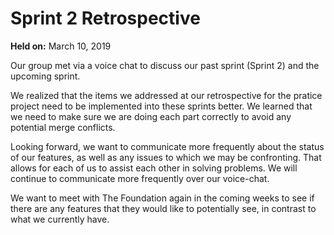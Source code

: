 # Sprint 2 Retrospective #
**Held on:** March 10, 2019

Our group met via a voice chat to discuss our past sprint (Sprint 2) and the upcoming sprint.

We realized that the items we addressed at our retrospective for the pratice project need to be implemented into these sprints better. We learned that we need to make sure we are doing each part correctly to avoid any potential merge conflicts.

Looking forward, we want to communicate more frequently about the status of our features, as well as any issues to which we may be confronting. That allows for each of us to assist each other in solving problems. We will continue to communicate more frequently over our voice-chat.

We want to meet with The Foundation again in the coming weeks to see if there are any features that they would like to potentially see, in contrast to what we currently have. 